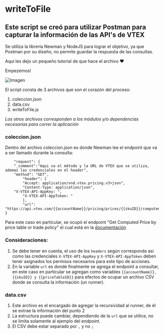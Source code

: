 # writeToFile

## Este script se creó para utilizar Postman para capturar la información de las API's de VTEX

Se utiliza la librería Newman y NodeJS para lograr el objetivo, ya que Postman por su diseño, no permite guardar la respuesta de las consultas.

Aqui les dejo un pequeño tutorial de que hace el archivo ❤️

Empezemos!


![Imagen](https://media2.giphy.com/media/LpkBAUDg53FI8xLmg1/giphy-downsized.gif?cid=6104955emxntwzb6xhnuqxqth33mjlooqos801hzwdcy53si&rid=giphy-downsized.gif&ct=g)

El script consta de 3 archivos que son el corazón del proceso:

1. coleccion.json
2. data.csv
3. writeToFile.js

_Los otros archivos corresponden a los módulos y/o dependencias necesarias para correr la aplicación_ 

### coleccion.json

Dentro del archivo coleccion.json es donde Newman lee el endpoint que va a ser llamado durante la consulta:
```
	"request": {
	"_comment":"Aqui va el método y la URL de VTEX que se utiliza, ademas las credenciales en el header",
	"method": "GET",
		"header": [
		"Accept: application/vnd.vtex.pricing.v3+json",
		"Content-Type: application/json",
    "X-VTEX-API-AppKey: ",
		"X-VTEX-API-AppToken: "
		],
		"url": "https://api.vtex.com/{{accountName}}/pricing/prices/{{skuID}}/computed/{{priceTableId}}" 
}
```

Para este caso en particular, se ocupó el endpoint "Get Computed Price by price table or trade policy" el cual está en la [documentación]([url](https://developers.vtex.com/docs/api-reference/pricing-api#get-/prices/-itemId-/computed/-priceTableId-)) 

### Consideraciones:

1. Se debe tener en cuenta, el uso de los `headers` según corresponda asi como las credenciales `X-VTEX-API-AppKey` y `X-VTEX-API-AppToken` deben tener asignados los permisos necesarios para este tipo de acciones.
2. En la variable `url` es donde finalmente se agrega el endpoint a consultar, en este caso en particular se agregan como variables `{{accountName}}, {{skuID}} y {{priceTableID}}` para efectos de ocupar un archivo CSV donde se consulta la información (un runner).


### data.csv

1. Este archivo es el encargado de agregar la recursividad al runner, de él se extrae la información del punto 2
2. La estructura puede cambiar, dependiendo de la `url` que se utilice, no se limita solamente al ejemplo del endpoint.
3. El CSV debe estar separado por `,` y no `;`


